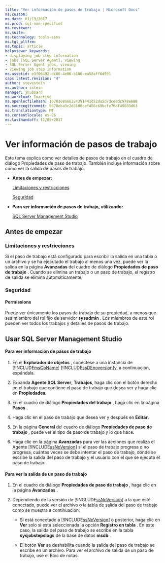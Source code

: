 ```yaml
---
title: "Ver información de pasos de trabajo | Microsoft Docs"
ms.custom: 
ms.date: 01/19/2017
ms.prod: sql-non-specified
ms.reviewer: 
ms.suite: 
ms.technology: tools-ssms
ms.tgt_pltfrm: 
ms.topic: article
helpviewer_keywords:
- displaying job step information
- jobs [SQL Server Agent], viewing
- SQL Server Agent jobs, viewing
- viewing job step information
ms.assetid: e3f06492-dc86-4e06-b186-ea58aff6d591
caps.latest.revision: "4"
author: stevestein
ms.author: sstein
manager: jhubbard
ms.workload: Inactive
ms.openlocfilehash: 10701e8a66324391441d52da5d7dceedc978e688
ms.sourcegitcommit: 9678eba3c2d3100cef408c69bcfe76df49803d63
ms.translationtype: MT
ms.contentlocale: es-ES
ms.lasthandoff: 11/09/2017
---
```

# <a name="view-job-step-information"></a>Ver información de pasos de trabajo
Este tema explica cómo ver detalles de pasos de trabajo en el cuadro de diálogo Propiedades de paso de trabajo. También incluye información sobre cómo ver la salida de pasos de trabajo.  
  
-   **Antes de empezar:**  
  
    [Limitaciones y restricciones](#Restrictions)  
  
    [Seguridad](#Security)  
  
-   **Para ver información de pasos de trabajo, utilizando:**  
  
    [SQL Server Management Studio](#SSMS)  
  
## <a name="BeforeYouBegin"></a>Antes de empezar  
  
### <a name="Restrictions"></a>Limitaciones y restricciones  
Si el paso de trabajo está configurado para escribir la salida en una tabla o un archivo y se ha ejecutado el trabajo al menos una vez, puede ver la salida en la página **Avanzadas** del cuadro de diálogo **Propiedades de paso de trabajo** . Cuando se elimina un trabajo o un paso de trabajo, el registro de salida se elimina automáticamente.  
  
### <a name="Security"></a>Seguridad  
  
#### <a name="Permissions"></a>Permissions  
Puede ver únicamente los pasos de trabajo de su propiedad, a menos que sea miembro del rol fijo de servidor **sysadmin** . Los miembros de este rol pueden ver todos los trabajos y detalles de pasos de trabajo.  
  
## <a name="SSMS"></a>Usar SQL Server Management Studio  
  
#### <a name="to-view-job-step-information"></a>Para ver información de pasos de trabajo  
  
1.  En el **Explorador de objetos** , conéctese a una instancia de [!INCLUDE[msCoName](../../includes/msconame_md.md)] [!INCLUDE[ssDEnoversion](../../includes/ssdenoversion_md.md)]y, a continuación, expándala.  
  
2.  Expanda **Agente SQL Server**, **Trabajos**, haga clic con el botón derecho en el trabajo que contiene el paso de trabajo que desea ver y haga clic en **Propiedades**.  
  
3.  En el cuadro de diálogo **Propiedades del trabajo** , haga clic en la página **Pasos** .  
  
4.  Haga clic en el paso de trabajo que desea ver y después en **Editar**.  
  
5.  En la página **General** del cuadro de diálogo **Propiedades de paso de trabajo** , puede ver el tipo de paso de trabajo y lo que hace.  
  
6.  Haga clic en la página **Avanzadas** para ver las acciones que realiza el Agente [!INCLUDE[ssNoVersion](../../includes/ssnoversion_md.md)] si el paso de trabajo progresa o no progresa, cuántas veces se debe intentar el paso de trabajo, dónde se escribe la salida del paso de trabajo y el usuario con el que se ejecuta el paso de trabajo.  
  
#### <a name="to-view-job-step-output"></a>Para ver la salida de un paso de trabajo  
  
1.  En el cuadro de diálogo **Propiedades de paso de trabajo** , haga clic en la página **Avanzadas** .  
  
2.  Dependiendo de la versión de [!INCLUDE[ssNoVersion](../../includes/ssnoversion_md.md)] a la que esté conectado, puede ver el archivo o la tabla de salida del paso de trabajo como se muestra a continuación:  
  
    -   Si está conectado a [!INCLUDE[ssNoVersion](../../includes/ssnoversion_md.md)] o posterior, haga clic en **Ver** solo si está seleccionada la opción **Registro en tabla** . En este caso, la salida del paso de trabajo se escribe en la tabla **sysjobstepslogs** de la base de datos **msdb** .  
  
    -   El botón **Ver** se deshabilita cuando la salida del paso de trabajo se escribe en un archivo. Para ver el archivo de salida de un paso de trabajo, use el Bloc de notas.  
  
